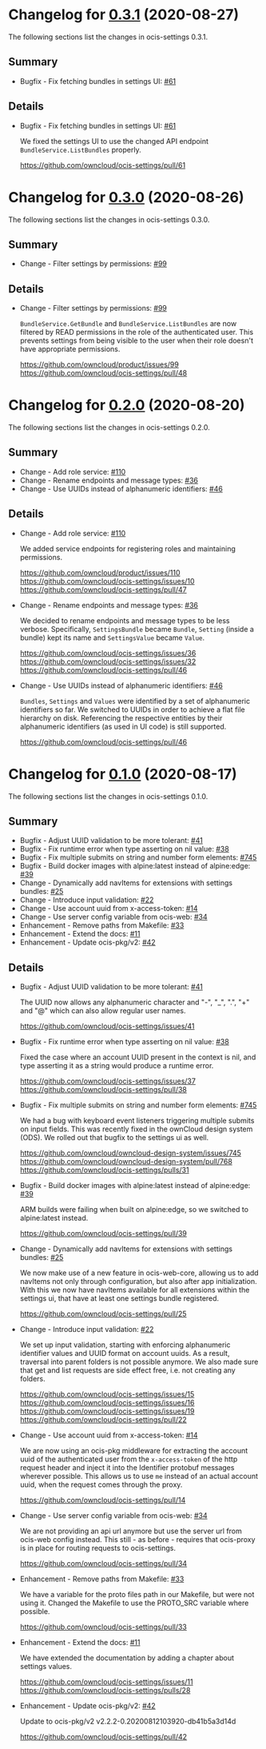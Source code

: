 # Changelog for [0.3.1] (2020-08-27)

The following sections list the changes in ocis-settings 0.3.1.

[0.3.1]: https://github.com/owncloud/ocis-settings/compare/v0.3.0...v0.3.1

## Summary

* Bugfix - Fix fetching bundles in settings UI: [#61](https://github.com/owncloud/ocis-settings/pull/61)

## Details

* Bugfix - Fix fetching bundles in settings UI: [#61](https://github.com/owncloud/ocis-settings/pull/61)

   We fixed the settings UI to use the changed API endpoint `BundleService.ListBundles`
   properly.

   https://github.com/owncloud/ocis-settings/pull/61

# Changelog for [0.3.0] (2020-08-26)

The following sections list the changes in ocis-settings 0.3.0.

[0.3.0]: https://github.com/owncloud/ocis-settings/compare/v0.2.0...v0.3.0

## Summary

* Change - Filter settings by permissions: [#99](https://github.com/owncloud/product/issues/99)

## Details

* Change - Filter settings by permissions: [#99](https://github.com/owncloud/product/issues/99)

   `BundleService.GetBundle` and `BundleService.ListBundles` are now filtered by READ
   permissions in the role of the authenticated user. This prevents settings from being visible
   to the user when their role doesn't have appropriate permissions.

   https://github.com/owncloud/product/issues/99
   https://github.com/owncloud/ocis-settings/pull/48

# Changelog for [0.2.0] (2020-08-20)

The following sections list the changes in ocis-settings 0.2.0.

[0.2.0]: https://github.com/owncloud/ocis-settings/compare/v0.1.0...v0.2.0

## Summary

* Change - Add role service: [#110](https://github.com/owncloud/product/issues/110)
* Change - Rename endpoints and message types: [#36](https://github.com/owncloud/ocis-settings/issues/36)
* Change - Use UUIDs instead of alphanumeric identifiers: [#46](https://github.com/owncloud/ocis-settings/pull/46)

## Details

* Change - Add role service: [#110](https://github.com/owncloud/product/issues/110)

   We added service endpoints for registering roles and maintaining permissions.

   https://github.com/owncloud/product/issues/110
   https://github.com/owncloud/ocis-settings/issues/10
   https://github.com/owncloud/ocis-settings/pull/47


* Change - Rename endpoints and message types: [#36](https://github.com/owncloud/ocis-settings/issues/36)

   We decided to rename endpoints and message types to be less verbose. Specifically,
   `SettingsBundle` became `Bundle`, `Setting` (inside a bundle) kept its name and
   `SettingsValue` became `Value`.

   https://github.com/owncloud/ocis-settings/issues/36
   https://github.com/owncloud/ocis-settings/issues/32
   https://github.com/owncloud/ocis-settings/pull/46


* Change - Use UUIDs instead of alphanumeric identifiers: [#46](https://github.com/owncloud/ocis-settings/pull/46)

   `Bundles`, `Settings` and `Values` were identified by a set of alphanumeric identifiers so
   far. We switched to UUIDs in order to achieve a flat file hierarchy on disk. Referencing the
   respective entities by their alphanumeric identifiers (as used in UI code) is still
   supported.

   https://github.com/owncloud/ocis-settings/pull/46

# Changelog for [0.1.0] (2020-08-17)

The following sections list the changes in ocis-settings 0.1.0.

[0.1.0]: https://github.com/owncloud/ocis-settings/compare/6fdbbd7e8eb39f18ada1a8a3c45a1c925e239889...v0.1.0

## Summary

* Bugfix - Adjust UUID validation to be more tolerant: [#41](https://github.com/owncloud/ocis-settings/issues/41)
* Bugfix - Fix runtime error when type asserting on nil value: [#38](https://github.com/owncloud/ocis-settings/pull/38)
* Bugfix - Fix multiple submits on string and number form elements: [#745](https://github.com/owncloud/owncloud-design-system/issues/745)
* Bugfix - Build docker images with alpine:latest instead of alpine:edge: [#39](https://github.com/owncloud/ocis-settings/pull/39)
* Change - Dynamically add navItems for extensions with settings bundles: [#25](https://github.com/owncloud/ocis-settings/pull/25)
* Change - Introduce input validation: [#22](https://github.com/owncloud/ocis-settings/pull/22)
* Change - Use account uuid from x-access-token: [#14](https://github.com/owncloud/ocis-settings/pull/14)
* Change - Use server config variable from ocis-web: [#34](https://github.com/owncloud/ocis-settings/pull/34)
* Enhancement - Remove paths from Makefile: [#33](https://github.com/owncloud/ocis-settings/pull/33)
* Enhancement - Extend the docs: [#11](https://github.com/owncloud/ocis-settings/issues/11)
* Enhancement - Update ocis-pkg/v2: [#42](https://github.com/owncloud/ocis-settings/pull/42)

## Details

* Bugfix - Adjust UUID validation to be more tolerant: [#41](https://github.com/owncloud/ocis-settings/issues/41)

   The UUID now allows any alphanumeric character and "-", "_", ".", "+" and "@" which can also
   allow regular user names.

   https://github.com/owncloud/ocis-settings/issues/41


* Bugfix - Fix runtime error when type asserting on nil value: [#38](https://github.com/owncloud/ocis-settings/pull/38)

   Fixed the case where an account UUID present in the context is nil, and type asserting it as a
   string would produce a runtime error.

   https://github.com/owncloud/ocis-settings/issues/37
   https://github.com/owncloud/ocis-settings/pull/38


* Bugfix - Fix multiple submits on string and number form elements: [#745](https://github.com/owncloud/owncloud-design-system/issues/745)

   We had a bug with keyboard event listeners triggering multiple submits on input fields. This
   was recently fixed in the ownCloud design system (ODS). We rolled out that bugfix to the
   settings ui as well.

   https://github.com/owncloud/owncloud-design-system/issues/745
   https://github.com/owncloud/owncloud-design-system/pull/768
   https://github.com/owncloud/ocis-settings/pulls/31


* Bugfix - Build docker images with alpine:latest instead of alpine:edge: [#39](https://github.com/owncloud/ocis-settings/pull/39)

   ARM builds were failing when built on alpine:edge, so we switched to alpine:latest instead.

   https://github.com/owncloud/ocis-settings/pull/39


* Change - Dynamically add navItems for extensions with settings bundles: [#25](https://github.com/owncloud/ocis-settings/pull/25)

   We now make use of a new feature in ocis-web-core, allowing us to add navItems not only through
   configuration, but also after app initialization. With this we now have navItems available
   for all extensions within the settings ui, that have at least one settings bundle registered.

   https://github.com/owncloud/ocis-settings/pull/25


* Change - Introduce input validation: [#22](https://github.com/owncloud/ocis-settings/pull/22)

   We set up input validation, starting with enforcing alphanumeric identifier values and UUID
   format on account uuids. As a result, traversal into parent folders is not possible anymore. We
   also made sure that get and list requests are side effect free, i.e. not creating any folders.

   https://github.com/owncloud/ocis-settings/issues/15
   https://github.com/owncloud/ocis-settings/issues/16
   https://github.com/owncloud/ocis-settings/issues/19
   https://github.com/owncloud/ocis-settings/pull/22


* Change - Use account uuid from x-access-token: [#14](https://github.com/owncloud/ocis-settings/pull/14)

   We are now using an ocis-pkg middleware for extracting the account uuid of the authenticated
   user from the `x-access-token` of the http request header and inject it into the Identifier
   protobuf messages wherever possible. This allows us to use `me` instead of an actual account
   uuid, when the request comes through the proxy.

   https://github.com/owncloud/ocis-settings/pull/14


* Change - Use server config variable from ocis-web: [#34](https://github.com/owncloud/ocis-settings/pull/34)

   We are not providing an api url anymore but use the server url from ocis-web config instead. This
   still - as before - requires that ocis-proxy is in place for routing requests to ocis-settings.

   https://github.com/owncloud/ocis-settings/pull/34


* Enhancement - Remove paths from Makefile: [#33](https://github.com/owncloud/ocis-settings/pull/33)

   We have a variable for the proto files path in our Makefile, but were not using it. Changed the
   Makefile to use the PROTO_SRC variable where possible.

   https://github.com/owncloud/ocis-settings/pull/33


* Enhancement - Extend the docs: [#11](https://github.com/owncloud/ocis-settings/issues/11)

   We have extended the documentation by adding a chapter about settings values.

   https://github.com/owncloud/ocis-settings/issues/11
   https://github.com/owncloud/ocis-settings/pulls/28


* Enhancement - Update ocis-pkg/v2: [#42](https://github.com/owncloud/ocis-settings/pull/42)

   Update to ocis-pkg/v2 v2.2.2-0.20200812103920-db41b5a3d14d

   https://github.com/owncloud/ocis-settings/pull/42

